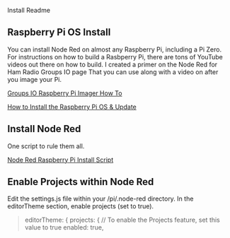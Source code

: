 Install Readme

## Raspberry Pi OS Install

You can install Node Red on almost any Raspberry Pi, including a Pi Zero.  For instructions on how to build a Rasbperry Pi,
there are tons of YouTube videos out there on how to build.  I created a primer on the Node Red for Ham Radio Groups IO page
That you can use along with a video on after you image your Pi.

[Groups IO Raspberry Pi Imager How To](https://groups.io/g/nodered-hamradio/message/5426)

[How to Install the Raspberry Pi OS & Update](https://youtu.be/4jNbmGgvT2g)

## Install Node Red

One script to rule them all.

[Node Red Raspberry Pi Install Script](https://nodered.org/docs/getting-started/raspberrypi)

## Enable Projects within Node Red

Edit the settings.js file within your /pi/.node-red directory.  In the editorTheme section, enable projects (set to true).  

> editorTheme: {
>        projects: {
>            // To enable the Projects feature, set this value to true
>            enabled: true,



